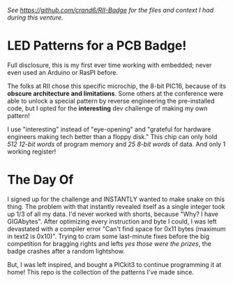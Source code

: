 *See https://github.com/crand6/RII-Badge for the files and context I had during this venture.*

# LED Patterns for a PCB Badge!
Full disclosure, this is my first ever time working with embedded; never even used an Arduino or RasPI before. 

The folks at RII chose this specific microchip, the 8-bit PIC16, because of its **obscure architecture and limitations**. Some others at the conference were able to unlock a special pattern by 
reverse engineering the pre-installed code, but I opted for the **interesting** dev challenge of making my own pattern!

I use "interesting" instead of "eye-opening" and "grateful for hardware engineers making tech better than a floppy disk."
This chip can only hold *512 12-bit words* of program memory and *25 8-bit words* of data. And only 1 working register!

# The Day Of
I signed up for the challenge and INSTANTLY wanted to make snake on this thing. The problem with that instantly revealed itself as a single integer took up 1/3 of all my data. I'd never worked with
shorts, because "Why? I have GIGAbytes". After optimizing every instruction and byte I could, I was left devastated with a compiler error "Can't find space for 0x11 bytes (maximum in text2 is 0x10)". 
Trying to cram some last-minute fixes before the big competition for bragging rights and lefts *yes those were the prizes*, the badge crashes after a random lightshow. 

But, I was left inspired, and bought a PICkit3 to continue programming it at home!
This repo is the collection of the patterns I've made since.
